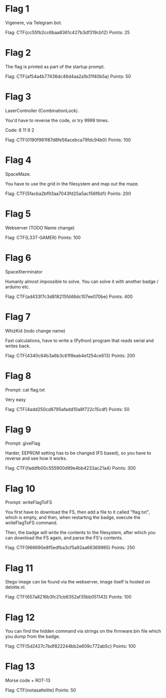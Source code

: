 # Flag 1
Vigenere, via Telegram bot.

Flag: CTF{cc55fb2cc6baa8361c427b3df319cb12}
Points: 25

# Flag 2
The flag is printed as part of the startup prompt.

Flag: CTF{af54a4b77436dc46d4aa2a1b31f40b5a}
Points: 50

# Flag 3
LaserController (CombinationLock).

You'd have to reverse the code, or try 9999 times.

Code: 6 11 9 2

Flag: CTF{0190f961f87d8fe56acebca79fdc94b0}
Points: 100

# Flag 4
SpaceMaze.

You have to use the grid in the filesystem and map out the maze.

Flag: CTF{5facba2bf93aa7043fd25a5ac156f6d1}
Points: 200

# Flag 5
Webserver (TODO Name change)

Flag: CTF{L33T-GAMER}
Points: 100

# Flag 6
SpaceXterminator

Humanly almost impossible to solve. You can solve it with another badge / arduino etc.

Flag: CTF{ad433f7c3d818215fd46dc107ee070be}
Points: 400

# Flag 7
WhizKid (todo change name)

Fast calculations, have to write a (Python) program that reads serial and writes back.

Flag: CTF{4340c64b3a6b3c61f8eab4e1254ce613}
Points: 200

# Flag 8
Prompt: cat flag.txt

Very easy

Flag: CTF{4add250cd8795afadd10a8f722c15cdf}
Points: 50

# Flag 9
Prompt: giveFlag

Harder, EEPROM setting has to be changed (FS based), so you have to reverse and see how it works.

Flag: CTF{faddfb00c555900d99e4bb4233ac21a4}
Points: 300

# Flag 10
Prompt: writeFlagToFS

You first have to download the FS, then add a file to it called "flag.txt", which is empty, and then, when restarting the badge, execute the writeFlagToFS command.

Then, the badge will write the contents to the filesystem, after which you can download the FS again, and parse the FS's contents.

Flag: CTF{966690e8f5edfba3cf5a92aa66369985}
Points: 250

# Flag 11
Stego image can be found via the webserver, image itself is hosted on delotte.nl.

Flag: CTF{657a8216b3fc21cb6352af35bb051143}
Points: 100

# Flag 12
You can find the hidden command via strings on the firmware.bin file which you dump from the badge.

Flag: CTF{5d2427c7bdf822244bb2e609c772ab5c}
Points: 100

# Flag 13
Morse code + ROT-13

Flag: CTF{notasattelite}
Points: 50